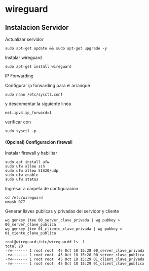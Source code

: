 # wireguard

## Instalacion Servidor 

Actualizar servidor 

```
sudo apt-get update && sudo apt-get upgrade -y
```

Instalar wireguard

```
sudo apt-get install wireguard
```

IP Forwarding

Configurar ip forwarding para el arranque

```
sudo nano /etc/sysctl.conf
```

y descomentar la siguiente linea 

```
net.ipv4.ip_forward=1
```

verificar con 


```
sudo sysctl -p
```


#### (Opcinal) Configuracion firewall 

Instalar firewall y habilitar 

```
sudo apt install ufw
sudo ufw allow ssh
sudo ufw allow 51820/udp
sudo ufw enable
sudo ufw status
```


Ingresar a carpeta de configuracion


```
cd /etc/wireguard
umask 077
```

Generar llaves publicas y privadas del servidor y cliente

```
wg genkey |tee 00_server_clave_privada | wg pubkey > 00_server_clave_publica
wg genkey |tee 01_cliente_clave_privada | wg pubkey > 01_ciente_clave_publica

root@wireguard:/etc/wireguard# ls -l
total 20
-rw------- 1 root root  45 Oct 18 15:28 00_server_clave_privada
-rw------- 1 root root  45 Oct 18 15:28 00_server_clave_publica
-rw------- 1 root root  45 Oct 18 15:29 01_client_clave_privada
-rw------- 1 root root  45 Oct 18 15:29 01_client_clave_publica

```





